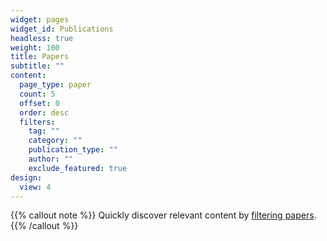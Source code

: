 ```yaml
---
widget: pages
widget_id: Publications
headless: true
weight: 100
title: Papers
subtitle: ""
content:
  page_type: paper
  count: 5
  offset: 0
  order: desc
  filters:
    tag: ""
    category: ""
    publication_type: ""
    author: ""
    exclude_featured: true
design:
  view: 4
---
```


{{% callout note %}}
Quickly discover relevant content by [filtering papers](./paper/).
{{% /callout %}}
